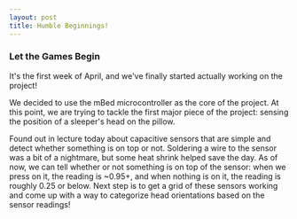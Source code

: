 ```yaml
---
layout: post
title: Humble Beginnings!
---
```


### Let the Games Begin

It's the first week of April, and we've finally started actually working on the project!

We decided to use the mBed microcontroller as the core of the project. At this point, we are trying to tackle the first major piece of the project: sensing the position of a sleeper's head on the pillow.

Found out in lecture today about capacitive sensors that are simple and detect whether something is on top or not. Soldering a wire to the sensor was a bit of a nightmare, but some heat shrink helped save the day. As of now, we can tell whether or not something is on top of the sensor: when we press on it, the reading is ~0.95+, and when nothing is on it, the reading is roughly 0.25 or below. Next step is to get a grid of these sensors working and come up with a way to categorize head orientations based on the sensor readings!
